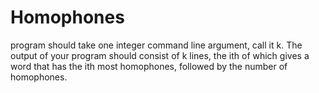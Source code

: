 # Homophones
program should take one integer command line argument, call it k. The output of your program should consist of k lines, the ith of which gives a word that has the ith most homophones, followed by the number of homophones.
